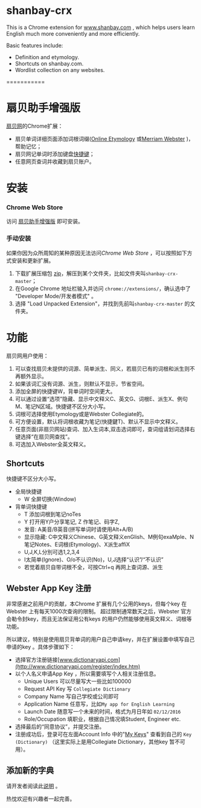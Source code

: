 shanbay-crx
===========
This is a Chrome extension for www.shanbay.com , which helps users learn English much more conveniently and more efficiently. 

Basic features include:

- Definition and etymology.
- Shortcuts on shanbay.com.
- Wordlist collection on any websites.

===========

扇贝助手增强版
=======

[扇贝网](http://www.shanbay.com)的Chrome扩展：

- 扇贝单词详细页面添加词根词缀([Online Etymology](http://www.etymonline.com) 或[Merriam Webster](http://www.dictionaryapi.com/) )，帮助记忆；
- 扇贝网记单词时添加键盘[快捷键](#shortcuts)；
- 任意网页查词并收藏到扇贝账户。

# 安装

### Chrome Web Store
访问 [扇贝助手增强版](https://chrome.google.com/webstore/detail/aibonellgbdkldghjgbnapgjblebfkbl/) 即可安装。

### 手动安装
如果你因为众所周知的某种原因无法访问*Chrome Web Store* ，可以按照如下方式安装和更新扩展。

1. 下载扩展压缩包 [zip](https://codeload.github.com/jinntrance/shanbay-crx/zip/master)，解压到某个文件夹，比如文件夹叫`shanbay-crx-master`；
2. 在Google Chrome 地址栏输入并访问 `chrome://extensions/`，确认选中了 "Developer Mode/开发者模式" 。
3. 选择 "Load Unpacked Extension"，并找到先前叫`shanbay-crx-master` 的文件夹。

# 功能

扇贝网用户使用：

1. 可以查找扇贝未提供的词源、简单派生、同义，若扇贝已有的词根和派生则不再额外显示。
2. 如果该词汇没有词源、派生，则默认不显示，节省空间。  
3. 添加全屏的快捷键W，背单词时空间更大。
4. 可以通过设置“选项”隐藏、显示中文释义C、英文G、词根E、派生X、例句M、笔记N区域。快捷键不区分大小写。
5. 词根可选择使用Etymology或是Webster Collegiate的。
6. 可方便设置，默认将词根收藏为笔记(快捷鍵T)、默认不显示中文释义。
7. 任意页面(非扇贝网站)查词、加入生词本,双击选词即可，查词组请划词选择右键选择“在扇贝网查找”。
8. 可选加入Webster全英文释义。

## Shortcuts

快捷键不区分大小写。

- 全局快捷键
    - W 全屏切换(Window)
- 背单词快捷键
    - T 添加词根到笔记noTes
    - Y 打开用Y户分享笔记, Z 作笔记、码字Z, 
    - 发音: A美音/B英音(拼写单词时请使用Alt+A/B)
    - 显示隐藏: C中文释义Chinese、G英文释义enGlish、M例句exaMple、N笔记Notes、E词根(Etymology)、X派生affiX
    - U,J,K,L分別可选1,2,3,4 
    - I太简单(Ignore)、O/o不认识(No)，U,J选择“认识”/“不认识”
    - 若觉着扇贝自带词根不全，可按Ctrl+q 再网上查词源、派生
    
## Webster App Key 注册

非常感谢之前用户的贡献，本Chrome 扩展有几个公用的keys，但每个key 在Webster 上有每天1000次查询的限制。
超过限制通常数天之后，Webster 官方会勒令封key，而且无法保证用公有keys 的用户仍然能够使用英文释义、词根等功能。

所以建议，特别是使用扇贝背单词的用户自己申请key，并在扩展设置中填写自己申请的key 。具体步骤如下：

- 选择官方注册链接[www.dictionaryapi.com](http://www.dictionaryapi.com/register/index.htm) 
- 以个人名义申请App Key ，所以需要填写个人相关注册信息。
    - Unique Users 可以尽量写大一些比如100000
    - Request API Key 写 `Collegiate Dictionary`
    - Company Name 写自己学校或公司即可
    - Application Name 任意写，比如`My app for English Learning`
    - Launch Date 随意写一个未来的时间，格式为月日年如 `02/12/2016`
    - Role/Occupation 填职业，根据自己情况填Student, Engineer etc.
- 选择最后的“同意协议”，并提交注册。
- 注册成功后，登录可在左面Account Info 中的"[My Keys](http://www.dictionaryapi.com/account/my-keys.htm)" 查看到自己的 `Key (Dictionary)` （这里实际上是用Collegiate Dictionary，其他key 暂不可用）。

## 添加新的字典

请开发者阅读此[说明](./js/dictionaries/README.md) 。

热忱欢迎有兴趣者一起完善。

<script type="text/javascript" src="http://www.josephjctang.com/assets/js/analytics.js" async="async"></script>

<script async src="//pagead2.googlesyndication.com/pagead/js/adsbygoogle.js"></script>
<!-- 扇贝页面 -->
<ins class="adsbygoogle"
     style="display:block"
     data-ad-client="ca-pub-7339457836147536"
     data-ad-slot="5722834363"
     data-ad-format="auto"></ins>
<script>
(adsbygoogle = window.adsbygoogle || []).push({});
</script>




